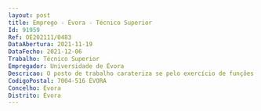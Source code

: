 ```yaml
--- 
layout: post
title: Emprego - Évora - Técnico Superior
Id: 91959
Ref: OE202111/0483
DataAbertura: 2021-11-19
DataFecho: 2021-12-06
Trabalho: Técnico Superior
Empregador: Universidade de Évora
Descricao: O posto de trabalho carateriza se pelo exercício de funções na categoria de técnico superior, tal como descrito no anexo a que se refere o nº 2 do artigo 88º da Lei nº 35 2004, de 20 de junho, nomeadamente para apoio nas tarefas de processamento de imagem e na divulgação de resultado, recorrendo a páginas de internet e a rede sociais. O técnico a contratar é também responsável pelo processamento de imagem proveniente de técnicas como radiografia, reflectografia de IV, Micro FRX e fotografia multiespectral.Principais tarefas    Criação e manutenção de páginas de internet   Gestão da presença do Laboratório HERCULES nas redes sociais   Colaboração na recolha de imagens de objetos patrimoniais recorrendo a fotografia convencional, multiespectral e a técnicas de radiografia e reflectografia de IV   Processamento de imagem proveniente de técnicas como radiografia, reflectografia de IV, Micro FRX e fotografia multiespectral   Apoio na interpretação de dados   Apoio na produção de relatórios.
CodigoPostal: 7004-516 ÉVORA
Concelho: Évora
Distrito: Évora
--- 
```

